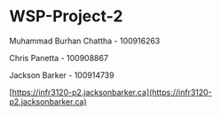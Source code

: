 # WSP-Project-2

Muhammad Burhan Chattha - 100916263

Chris Panetta - 100908867

Jackson Barker - 100914739

[https://infr3120-p2.jacksonbarker.ca](https://infr3120-p2.jacksonbarker.ca)
